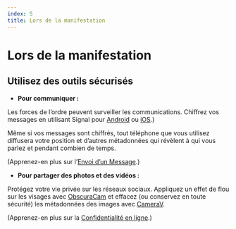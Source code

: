 ```yaml
---
index: 5
title: Lors de la manifestation
---
```

# Lors de la manifestation

## Utilisez des outils sécurisés

*   **Pour communiquer :**

Les forces de l’ordre peuvent surveiller les communications. Chiffrez vos messages en utilisant Signal pour [Android](umbrella://tools/messagging/s_signal-for-android.md) ou [iOS](umbrella://tools/messagging/s_signal-for-ios.md).)

Même si vos messages sont chiffrés, tout téléphone que vous utilisez diffusera votre position et d’autres métadonnées qui révèlent à qui vous parlez et pendant combien de temps.

(Apprenez-en plus sur l’[Envoi d’un Message](umbrella://communications/sending-a-message).) 

*   **Pour partager des photos et des vidéos :**

Protégez votre vie privée sur les réseaux sociaux. Appliquez un effet de flou sur les visages avec [ObscuraCam](umbrella://tools/messagging/s_obscuracam.md) et effacez (ou conservez en toute sécurité) les métadonnées des images avec [CameraV](https://guardianproject.info/apps/camerav/).

(Apprenez-en plus sur la [Confidentialité en ligne](umbrella://communications/online-privacy/beginner).)